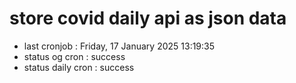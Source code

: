 # store covid daily api as json data

- last cronjob : Friday, 17 January 2025 13:19:35
- status og cron : success
- status daily cron : success
      
      